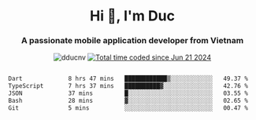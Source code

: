 <h1 align="center">
  Hi 👋, I'm  Duc</h1>
<h3 align="center">A passionate mobile application developer from Vietnam</h3>  
  
<p align="center"> <img src="https://komarev.com/ghpvc/?username=dducnv&label=Profile%20views&color=0e75b6&style=flat" alt="dducnv" /> 
<a href="https://wakatime.com/@4d2a2cd9-1bcb-4dd1-84a4-dce128a35137"><img src="https://wakatime.com/badge/user/4d2a2cd9-1bcb-4dd1-84a4-dce128a35137.svg" alt="Total time coded since Jun 21 2024" /></a>
</p>  

<div style="width: 100vw; overflow-x: auto; flex:center">
  <!--START_SECTION:waka-->

```txt
Dart             8 hrs 47 mins   ████████████▒░░░░░░░░░░░░   49.37 %
TypeScript       7 hrs 37 mins   ██████████▓░░░░░░░░░░░░░░   42.76 %
JSON             37 mins         █░░░░░░░░░░░░░░░░░░░░░░░░   03.55 %
Bash             28 mins         ▓░░░░░░░░░░░░░░░░░░░░░░░░   02.65 %
Git              5 mins          ░░░░░░░░░░░░░░░░░░░░░░░░░   00.47 %
```

<!--END_SECTION:waka-->
</div>




  
